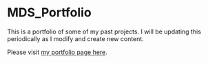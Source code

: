 # MDS_Portfolio
This is a portfolio of some of my past projects.  I will be updating this periodically as I modify and create new content.

Please visit [my portfolio page here](http://www.winemag.com/?s=&amp;drink_type=wine).
